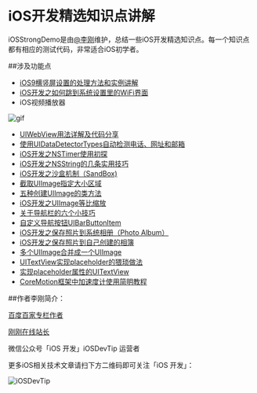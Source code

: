 # iOS开发精选知识点讲解

iOSStrongDemo是由[@李刚](http://weibo.com/1858520423/profile?topnav=1&wvr=6)维护，总结一些iOS开发精选知识点。每一个知识点都有相应的测试代码，非常适合iOS初学者。

##涉及功能点


* [iOS9横竖屏设置的处理方法和实例讲解](http://www.superqq.com/blog/2015/12/07/ios9-interface-orientation/)
* [iOS开发之如何跳到系统设置里的WiFi界面](http://www.superqq.com/blog/2015/11/30/jump-to-setting-wifi/)
* iOS视频播放器

![gif](https://github.com/worldligang/iOSStrongDemo/blob/master/Source/video.gif)

* [UIWebView用法详解及代码分享](http://www.superqq.com/blog/2015/07/08/uiwebviewyong-fa-xiang-jie/)
* [使用UIDataDetectorTypes自动检测电话、网址和邮箱](http://www.superqq.com/blog/2015/07/09/shi-yong-uidatadetectortypeszi-dong-jian-ce-dian-hua-,-wang-zhi-he-you-xiang/)
* [iOS开发之NSTimer使用初探](http://www.superqq.com/blog/2015/07/10/ioskai-fa-zhi-nstimershi-yong-chu-tan/) 
* [iOS开发之NSString的几条实用技巧](http://www.superqq.com/blog/2015/07/11/ioskai-fa-zhi-nsstringde-ji-tiao-shi-yong-ji-qiao/)
* [iOS开发之沙盒机制（SandBox)](http://www.superqq.com/blog/2015/07/20/ioskai-fa-zhi-sha-he-ji-zhi-%28sandbox/)
* [截取UIImage指定大小区域](http://www.superqq.com/blog/2015/07/26/jie-qu-uiimagezhi-ding-da-xiao-qu-yu/)
* [五种创建UIImage的类方法](http://www.superqq.com/blog/2015/07/28/four-create-uiimage-method/)
* [iOS开发之UIImage等比缩放](http://www.superqq.com/blog/2015/07/29/uiimage-geometric-zoom/)
* [关于导航栏的六个小技巧](http://www.superqq.com/blog/2015/07/30/six-tips-on-navigation-bar/)
* [自定义导航按钮UIBarButtonItem](http://www.superqq.com/blog/2015/08/02/custom-navigation-button-uibarbuttonitem/)
* [iOS开发之保存照片到系统相册（Photo Album）](http://www.superqq.com/blog/2015/08/03/ioskai-fa-zhi-bao-cun-zhao-pian-dao-xi-tong-xiang-ce-%28photo-album%29/)
* [iOS开发之保存照片到自己创建的相簿](http://www.superqq.com/blog/2015/08/04/save-photo-to-own-album/)
* [多个UIImage合并成一个UIImage](http://www.superqq.com/blog/2015/08/05/multiple-uiimage-merged/)
* [UITextView实现placeholder的猥琐做法](http://www.superqq.com/blog/2015/08/06/uitextview-placeholder-practice/)
* [实现placeholder属性的UITextView](http://www.superqq.com/blog/2015/08/07/implement-uitextview-placeholder/)
* [CoreMotion框架中加速度计使用简明教程](http://www.superqq.com/blog/2015/08/10/coremotion-framework-use-accelerometer/)


##作者李刚简介：

[百度百家专栏作者](http://worldligang.baijia.baidu.com/)

[刚刚在线站长](http://www.superqq.com/)

微信公众号「iOS 开发」iOSDevTip 运营者

更多iOS相关技术文章请扫下方二维码即可关注「iOS 开发」：

![iOSDevTip](http://images.90159.com/icon/iOSDevTip.jpg)    